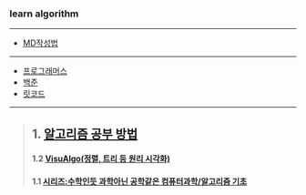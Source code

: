 
### learn algorithm

*****

+ [MD작성법](https://gist.github.com/ihoneymon/652be052a0727ad59601#%EA%B3%B5%ED%86%B5-%EB%A7%88%ED%81%AC%EB%8B%A4%EC%9A%B4-markdown-%EC%9E%91%EC%84%B1%EB%B2%95)

*****

+ [프로그래머스](https://programmers.co.kr/)
+ [백준](https://www.acmicpc.net/)
+ [릿코드](https://leetcode.com/)

*****

>## 1. [알고리즘 공부 방법](https://velog.io/@guide333/%EC%95%8C%EA%B3%A0%EB%A6%AC%EC%A6%98-%EA%B3%B5%EB%B6%80-%EB%B0%A9%EB%B2%95)
>#### 1.2 [VisuAlgo(정렬, 트리 등 원리 시각화)](https://visualgo.net/en)
>#### 1.1 [시리즈:수학인듯 과학아닌 공학같은 컴퓨터과학/알고리즘 기초](https://librewiki.net/wiki/%EC%8B%9C%EB%A6%AC%EC%A6%88:%EC%88%98%ED%95%99%EC%9D%B8%EB%93%AF_%EA%B3%BC%ED%95%99%EC%95%84%EB%8B%8C_%EA%B3%B5%ED%95%99%EA%B0%99%EC%9D%80_%EC%BB%B4%ED%93%A8%ED%84%B0%EA%B3%BC%ED%95%99/%EC%95%8C%EA%B3%A0%EB%A6%AC%EC%A6%98_%EA%B8%B0%EC%B4%88)